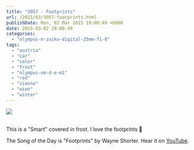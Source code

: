 ```yaml
---
title: "3057 - Footprints"
url: /2015/03/3057-footprints.html
publishDate: Mon, 02 Mar 2015 19:00:49 +0000
date: 2015-03-02 20:00:49
categories: 
  - "olympus-m-zuiko-digital-25mm-f1-8"
tags: 
  - "austria"
  - "car"
  - "color"
  - "frost"
  - "olympus-om-d-e-m1"
  - "red"
  - "vienna"
  - "wien"
  - "winter"
---
```

<div class="container">
<div class="center"><a target="_blank" href="https://d25zfm9zpd7gm5.cloudfront.net/1200x1200/2015/20150216_083714_lr.jpg"><img src="https://d25zfm9zpd7gm5.cloudfront.net/0600x0600/2015/20150216_083714_lr.jpg" /></a></div>
</div>
<br />

This is a "Smart" covered in frost. I love the footprints 🙂

The Song of the Day is "Footprints" by Wayne Shorter. Hear it on <a href="https://www.youtube.com/watch?v=3XvJFW0DHbU" target="_blank">YouTube</a>.
